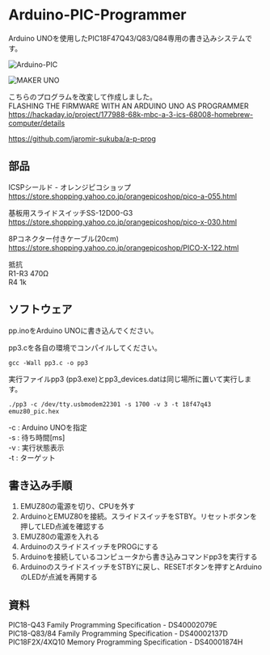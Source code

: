 # Arduino-PIC-Programmer

Arduino UNOを使用したPIC18F47Q43/Q83/Q84専用の書き込みシステムです。  

![Arduino-PIC](https://github.com/satoshiokue/Arduino-PIC-Programmer/blob/main/Arduino-PIC.jpeg)

![MAKER UNO](https://github.com/satoshiokue/Arduino-PIC-Programmer/blob/main/MakerUNO.jpeg)

こちらのプログラムを改変して作成しました。  
FLASHING THE FIRMWARE WITH AN ARDUINO UNO AS PROGRAMMER  
https://hackaday.io/project/177988-68k-mbc-a-3-ics-68008-homebrew-computer/details

https://github.com/jaromir-sukuba/a-p-prog

## 部品
ICSPシールド - オレンジピコショップ  
https://store.shopping.yahoo.co.jp/orangepicoshop/pico-a-055.html

基板用スライドスイッチSS-12D00-G3  
https://store.shopping.yahoo.co.jp/orangepicoshop/pico-x-030.html

8Pコネクター付きケーブル(20cm)  
https://store.shopping.yahoo.co.jp/orangepicoshop/PICO-X-122.html

抵抗  
R1-R3 470Ω  
R4 1k

## ソフトウェア
pp.inoをArduino UNOに書き込んでください。  

pp3.cを各自の環境でコンパイルしてください。
```
gcc -Wall pp3.c -o pp3
```

実行ファイルpp3 (pp3.exe)とpp3_devices.datは同じ場所に置いて実行します。


```
./pp3 -c /dev/tty.usbmodem22301 -s 1700 -v 3 -t 18f47q43 emuz80_pic.hex
```

-c : Arduino UNOを指定  
-s : 待ち時間[ms]  
-v : 実行状態表示  
-t : ターゲット  

## 書き込み手順

1. EMUZ80の電源を切り、CPUを外す  
2. ArduinoとEMUZ80を接続。スライドスイッチをSTBY。リセットボタンを押してLED点滅を確認する  
3. EMUZ80の電源を入れる  
4. ArduinoのスライドスイッチをPROGにする  
5. Arduinoを接続しているコンピュータから書き込みコマンドpp3を実行する  
6. ArduinoのスライドスイッチをSTBYに戻し、RESETボタンを押すとArduinoのLEDが点滅を再開する  

## 資料
PIC18-Q43 Family Programming Specification - DS40002079E  
PIC18-Q83/84 Family Programming Specification - DS40002137D  
PIC18F2X/4XQ10 Memory Programming Specification - DS40001874H  

